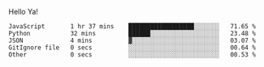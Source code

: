 Hello Ya!

<!--START_SECTION:waka-->

```text
JavaScript       1 hr 37 mins    ██████████████████░░░░░░░   71.65 %
Python           32 mins         ██████░░░░░░░░░░░░░░░░░░░   23.48 %
JSON             4 mins          ▓░░░░░░░░░░░░░░░░░░░░░░░░   03.07 %
GitIgnore file   0 secs          ░░░░░░░░░░░░░░░░░░░░░░░░░   00.64 %
Other            0 secs          ░░░░░░░░░░░░░░░░░░░░░░░░░   00.53 %
```

<!--END_SECTION:waka-->
